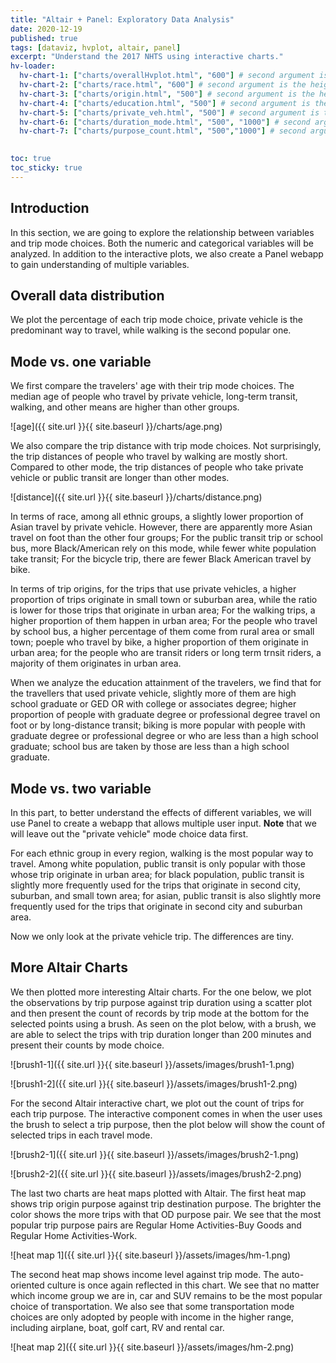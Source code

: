 ```yaml
---
title: "Altair + Panel: Exploratory Data Analysis"
date: 2020-12-19
published: true
tags: [dataviz, hvplot, altair, panel]
excerpt: "Understand the 2017 NHTS using interactive charts."
hv-loader:
  hv-chart-1: ["charts/overallHvplot.html", "600"] # second argument is the height
  hv-chart-2: ["charts/race.html", "600"] # second argument is the height
  hv-chart-3: ["charts/origin.html", "500"] # second argument is the height
  hv-chart-4: ["charts/education.html", "500"] # second argument is the height
  hv-chart-5: ["charts/private_veh.html", "500"] # second argument is the height
  hv-chart-6: ["charts/duration_mode.html", "500", "1000"] # second argument is the height
  hv-chart-7: ["charts/purpose_count.html", "500","1000"] # second argument is the height
  

toc: true
toc_sticky: true
---
```

## Introduction
In this section, we are going to explore the relationship between variables and trip mode choices. Both the numeric and categorical variables will be analyzed. In addition to the interactive plots, we also create a Panel webapp to gain understanding of multiple variables.

## Overall data distribution
We plot the percentage of each trip mode choice, private vehicle is the predominant way to travel, while walking is the second popular one.

<div id="hv-chart-1"></div>

## Mode vs. one variable
We first compare the travelers' age with their trip mode choices. The median age of people who travel by private vehicle, long-term transit, walking, and other means are higher than other groups.

![age]({{ site.url }}{{ site.baseurl }}/charts/age.png)

We also compare the trip distance with trip mode choices. Not surprisingly, the trip distances of people who travel by walking are mostly short. Compared to other mode, the trip distances of people who take private vehicle or public transit are longer than other modes.

![distance]({{ site.url }}{{ site.baseurl }}/charts/distance.png)

In terms of race, among all ethnic groups, a slightly lower proportion of Asian travel by private vehicle. However, there are apparently more Asian travel on foot than the other four groups; For the public transit trip or school bus, more Black/American rely on this mode, while fewer white population take transit; For the bicycle trip, there are fewer Black American travel by bike.

<div id="hv-chart-2"></div>

In terms of trip origins, for the trips that use private vehicles, a higher proportion of trips originate in small town or suburban area, while the ratio is lower for those trips that originate in urban area; For the walking trips, a higher proportion of them happen in urban area; For the people who travel by school bus, a higher percentage of them come from rural area or small town; poeple who travel by bike, a higher proportion of them originate in urban area; for the people who are transit riders or long term trnsit riders, a majority of them originates in urban area.

<div id="hv-chart-3"></div>

When we analyze the education attainment of the travelers, we find that for the travellers that used private vehicle, slightly more of them are high school graduate or GED OR with college or associates degree; higher proportion of people with graduate degree or professional degree travel on foot or by long-distance transit; biking is more popular with people with graduate degree or professional degree or who are less than a high school graduate; school bus are taken by those are less than a high school graduate.

<div id="hv-chart-4"></div>

## Mode vs. two variable
In this part, to better understand the effects of different variables, we will use Panel to create a webapp that allows multiple user input.
<strong>Note</strong> that we will leave out the "private vehicle" mode choice data first. 

For each ethnic group in every region, walking is the most popular way to travel. Among white population, public transit is only popular with those whose trip originate in urban area; for black population, public transit is slightly more frequently used for the trips that originate in second city, suburban, and small town area; for asian, public transit is also slightly more frequently used for the trips that originate in second city and suburban area.

Now we only look at the private vehicle trip. The differences are tiny.
<div id="hv-chart-5"></div>

## More Altair Charts
We then plotted more interesting Altair charts. For the one below, we plot the observations by trip purpose against trip duration using a scatter plot and then present the count of records by trip mode at the bottom for the selected points using a brush. As seen on the plot below, with a brush, we are able to select the trips with trip duration longer than 200 minutes and present their counts by mode choice.
<div id="hv-chart-6"></div>

![brush1-1]({{ site.url }}{{ site.baseurl }}/assets/images/brush1-1.png)

![brush1-2]({{ site.url }}{{ site.baseurl }}/assets/images/brush1-2.png)

For the second Altair interactive chart, we plot out the count of trips for each trip purpose. The interactive component comes in when the user uses the brush to select a trip purpose, then the plot below will show the count of selected trips in each travel mode.
<div id="hv-chart-7"></div>

![brush2-1]({{ site.url }}{{ site.baseurl }}/assets/images/brush2-1.png)

![brush2-2]({{ site.url }}{{ site.baseurl }}/assets/images/brush2-2.png)

The last two charts are heat maps plotted with Altair. The first heat map shows trip origin purpose against trip destination purpose. The brighter the color shows the more trips with that OD purpose pair. We see that the most popular trip purpose pairs are Regular Home Activities-Buy Goods and Regular Home Activities-Work.

![heat map 1]({{ site.url }}{{ site.baseurl }}/assets/images/hm-1.png)

The second heat map shows income level against trip mode. The auto-oriented culture is once again reflected in this chart. We see that no matter which income group we are in, car and SUV remains to be the most popular choice of transportation. We also see that some transportation mode choices are only adopted by people with income in the higher range, including airplane, boat, golf cart, RV and rental car.

![heat map 2]({{ site.url }}{{ site.baseurl }}/assets/images/hm-2.png)
